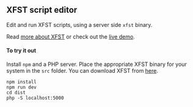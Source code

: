 ## XFST script editor

Edit and run XFST scripts, using a server side `xfst` binary.

Read [more about XFST][01] or check out the [live demo][02].

#### To try it out
Install `npm` and a PHP server. Place the appropriate XFST binary for your  
system in the `src` folder. You can download XFST from [here][03].

```
npm install
npm run dev
cd dist
php -S localhost:5000
```

[01]: https://sites.google.com/a/utcompling.com/icl-f11/home/xfst-tutorial
[02]: http://users.itk.ppke.hu/~szipe11/xfst/
[03]: https://web.stanford.edu/~laurik/.book2software/
